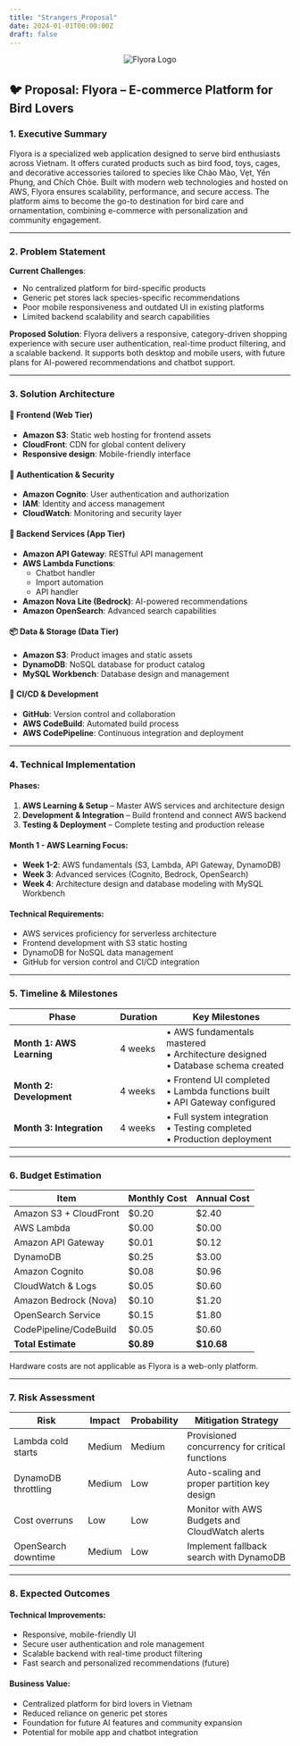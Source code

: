 ```yaml
---
title: "Strangers_Proposal"
date: 2024-01-01T00:00:00Z
draft: false
---
```


<div style="text-align: center; margin-bottom: 2rem;">
  <img src="/images/flyora-logo.svg" alt="Flyora Logo" style="max-width: 200px; height: auto;" />
</div>

## 🐦 Proposal: Flyora – E-commerce Platform for Bird Lovers

### 1. Executive Summary
Flyora is a specialized web application designed to serve bird enthusiasts across Vietnam. It offers curated products such as bird food, toys, cages, and decorative accessories tailored to species like Chào Mào, Vẹt, Yến Phụng, and Chích Chòe. Built with modern web technologies and hosted on AWS, Flyora ensures scalability, performance, and secure access. The platform aims to become the go-to destination for bird care and ornamentation, combining e-commerce with personalization and community engagement.

---

### 2. Problem Statement
**Current Challenges**:
- No centralized platform for bird-specific products
- Generic pet stores lack species-specific recommendations
- Poor mobile responsiveness and outdated UI in existing platforms
- Limited backend scalability and search capabilities

**Proposed Solution**:
Flyora delivers a responsive, category-driven shopping experience with secure user authentication, real-time product filtering, and a scalable backend. It supports both desktop and mobile users, with future plans for AI-powered recommendations and chatbot support.

---

### 3. Solution Architecture

#### 🧩 Frontend (Web Tier)
- **Amazon S3**: Static web hosting for frontend assets
- **CloudFront**: CDN for global content delivery
- **Responsive design**: Mobile-friendly interface

#### 🔐 Authentication & Security
- **Amazon Cognito**: User authentication and authorization
- **IAM**: Identity and access management
- **CloudWatch**: Monitoring and security layer

#### 🔄 Backend Services (App Tier)
- **Amazon API Gateway**: RESTful API management
- **AWS Lambda Functions**: 
  - Chatbot handler
  - Import automation
  - API handler
- **Amazon Nova Lite (Bedrock)**: AI-powered recommendations
- **Amazon OpenSearch**: Advanced search capabilities

#### 📦 Data & Storage (Data Tier)
- **Amazon S3**: Product images and static assets
- **DynamoDB**: NoSQL database for product catalog
- **MySQL Workbench**: Database design and management

#### 🔧 CI/CD & Development
- **GitHub**: Version control and collaboration
- **AWS CodeBuild**: Automated build process
- **AWS CodePipeline**: Continuous integration and deployment

---

### 4. Technical Implementation

#### Phases:
1. **AWS Learning & Setup** – Master AWS services and architecture design
2. **Development & Integration** – Build frontend and connect AWS backend
3. **Testing & Deployment** – Complete testing and production release

#### Month 1 - AWS Learning Focus:
- **Week 1-2**: AWS fundamentals (S3, Lambda, API Gateway, DynamoDB)
- **Week 3**: Advanced services (Cognito, Bedrock, OpenSearch)
- **Week 4**: Architecture design and database modeling with MySQL Workbench

#### Technical Requirements:
- AWS services proficiency for serverless architecture
- Frontend development with S3 static hosting
- DynamoDB for NoSQL data management
- GitHub for version control and CI/CD integration

---

### 5. Timeline & Milestones

| Phase                    | Duration   | Key Milestones                           |
|--------------------------|------------|------------------------------------------|
| **Month 1: AWS Learning**| 4 weeks    | • AWS fundamentals mastered<br>• Architecture designed<br>• Database schema created |
| **Month 2: Development** | 4 weeks    | • Frontend UI completed<br>• Lambda functions built<br>• API Gateway configured |
| **Month 3: Integration** | 4 weeks    | • Full system integration<br>• Testing completed<br>• Production deployment |

---

### 6. Budget Estimation

| Item                  | Monthly Cost | Annual Cost |
|-----------------------|--------------|-------------|
| Amazon S3 + CloudFront| $0.20        | $2.40       |
| AWS Lambda            | $0.00        | $0.00       |
| Amazon API Gateway    | $0.01        | $0.12       |
| DynamoDB              | $0.25        | $3.00       |
| Amazon Cognito        | $0.08        | $0.96       |
| CloudWatch & Logs     | $0.05        | $0.60       |
| Amazon Bedrock (Nova) | $0.10        | $1.20       |
| OpenSearch Service    | $0.15        | $1.80       |
| CodePipeline/CodeBuild| $0.05        | $0.60       |
| **Total Estimate**    | **$0.89**    | **$10.68**  |

Hardware costs are not applicable as Flyora is a web-only platform.

---

### 7. Risk Assessment

| Risk               | Impact   | Probability | Mitigation Strategy                          |
|--------------------|----------|-------------|-----------------------------------------------|
| Lambda cold starts | Medium   | Medium      | Provisioned concurrency for critical functions|
| DynamoDB throttling| Medium   | Low         | Auto-scaling and proper partition key design  |
| Cost overruns      | Low      | Low         | Monitor with AWS Budgets and CloudWatch alerts|
| OpenSearch downtime| Medium   | Low         | Implement fallback search with DynamoDB       |

---

### 8. Expected Outcomes

#### Technical Improvements:
- Responsive, mobile-friendly UI
- Secure user authentication and role management
- Scalable backend with real-time product filtering
- Fast search and personalized recommendations (future)

#### Business Value:
- Centralized platform for bird lovers in Vietnam
- Reduced reliance on generic pet stores
- Foundation for future AI features and community expansion
- Potential for mobile app and chatbot integration

